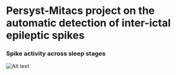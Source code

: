 # Persyst-Mitacs project on the automatic detection of inter-ictal epileptic spikes
### Spike activity across sleep stages
![Alt text](Images/Sleep_Spike_OccRate/FR_25302__2004-03-19.png "")
<br /><br /><br /><br />
